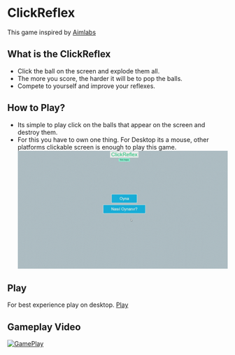 # ClickReflex
This game inspired by [Aimlabs](https://aimlab.gg)

## What is the ClickReflex
- Click the ball on the screen and explode them all.
- The more you score, the harder it will be to pop the balls.
- Compete to yourself and improve your reflexes.

## How to Play?
- Its simple to play click on the balls that appear on the screen and destroy them.
- For this you have to own one thing. For Desktop its a mouse, other platforms clickable screen is enough to play this game.
![Game Layout](img/gameplay.gif)

## Play
For best experience play on desktop. [Play](https://sagumax404.github.io/ClickReflex/)

## Gameplay Video
[![GamePlay](https://www.youtube.com/watch?v=-3TzEj14GpE/0.jpg)](https://www.youtube.com/watch?v=-3TzEj14GpE)  

